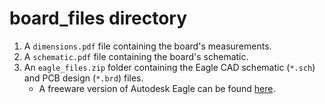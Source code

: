 board_files directory
====================

1. A `dimensions.pdf` file containing the board's measurements.
2. A `schematic.pdf` file containing the board's schematic.
3. An `eagle_files.zip` folder containing the Eagle CAD schematic (`*.sch`) and PCB design (`*.brd`) files.
    * A freeware version of Autodesk Eagle can be found [here](https://www.autodesk.com/products/eagle/free-download). 